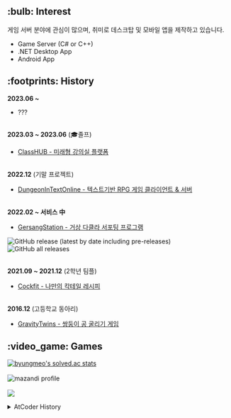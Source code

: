<h2>:bulb: Interest</h2>

게임 서버 분야에 관심이 많으며, 취미로 데스크탑 및 모바일 앱을 제작하고 있습니다.
- Game Server (C# or C++)
- .NET Desktop App
- Android App

<h2>:footprints: History</h2>

<b>2023.06 ~ </b></br>
- ???</br></br>

<b>2023.03 ~ 2023.06</b> (:mortar_board:졸프)</br>
- [ClassHUB - 미래형 강의실 플랫폼](https://github.com/Classsss/ClassHub)</br></br>

<b>2022.12</b> (기말 프로젝트)</br>
- [DungeonInTextOnline - 텍스트기반 RPG 게임 클라이언트 & 서버](https://github.com/byungmeo/DungeonInTextOnline)</br></br>

<b>2022.02 ~ 서비스 中</b></br>
- [GersangStation - 거상 다클라 서포팅 프로그램](https://github.com/byungmeo/GersangStation)

![GitHub release (latest by date including pre-releases)](https://img.shields.io/github/v/release/byungmeo/GersangStation)
![GitHub all releases](https://img.shields.io/github/downloads/byungmeo/GersangStation/total)
</br></br>

<b>2021.09 ~ 2021.12</b> (2학년 팀플)</br>
- [Cockfit - 나만의 칵테일 레시피](https://github.com/byungmeo/CockFit)</br></br>

<b>2016.12</b> (고등학교 동아리)</br>
- [GravityTwins - 쌍둥이 공 굴리기 게임](https://github.com/byungmeo/GravityTwins)</br>

<h2>:video_game: Games</h2>

<a href="https://solved.ac/profile/byungmeo">![byungmeo's solved.ac stats](https://github-readme-solvedac.hyp3rflow.vercel.app/api/?handle=byungmeo)</a></br></br>
![mazandi profile](http://mazandi.herokuapp.com/api?handle=byungmeo&theme=warm)</br></br>
<a href="https://atcoder.jp/users/byungmeo"><img src="https://atrating.baoshuo.dev/rating?username=byungmeo&style=flat-square"></a>
<details> 
  <summary>AtCoder History</summary> 
  [![](https://atcoder-stats-git-main-akmhmgc.vercel.app/api?username=byungmeo)](https://github.com/akmhmgc/atcoder-stats)
</details>

